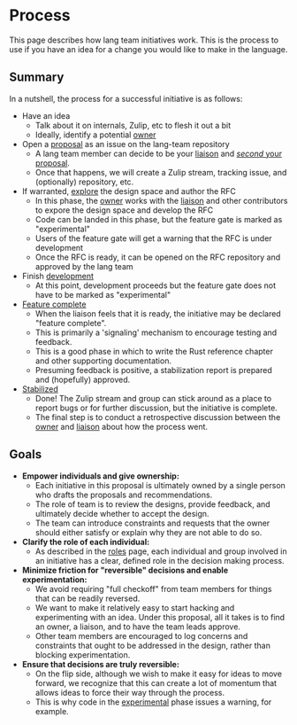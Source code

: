 # Process

This page describes how lang team initiatives work. This is the process to use if you have an idea for a change you would like to make in the language.

## Summary

In a nutshell, the process for a successful initiative is as follows:

- Have an idea
  - Talk about it on internals, Zulip, etc to flesh it out a bit
  - Ideally, identify a potential [owner]
- Open a [proposal] as an issue on the lang-team repository
  - A lang team member can decide to be your [liaison] and [_second_ your proposal][2nd].
  - Once that happens, we will create a Zulip stream, tracking issue, and (optionally) repository, etc.
- If warranted, [explore][experimental] the design space and author the RFC
  - In this phase, the [owner] works with the [liaison] and other contributors to expore the design space and develop the RFC
  - Code can be landed in this phase, but the feature gate is marked as "experimental"
  - Users of the feature gate will get a warning that the RFC is under development
  - Once the RFC is ready, it can be opened on the RFC repository and approved by the lang team
- Finish [development]
  - At this point, development proceeds but the feature gate does not have to be marked as "experimental"
- [Feature complete]
  - When the liaison feels that it is ready, the initiative may be declared "feature complete".
  - This is primarily a 'signaling' mechanism to encourage testing and feedback.
  - This is a good phase in which to write the Rust reference chapter and other supporting documentation.
  - Presuming feedback is positive, a stabilization report is prepared and (hopefully) approved.
- [Stabilized]
  - Done! The Zulip stream and group can stick around as a place to report bugs or for further discussion, but the initiative is complete.
  - The final step is to conduct a retrospective discussion between the [owner] and [liaison] about how the process went.

[proposal]: ./process/stages/proposal.md
[owner]: ./process/roles/owner.md
[liaison]: ./process/roles/liaison.md
[proposal]: ./process/stages/proposal.md
[2nd]: ./process/stages/proposal.html#exit-seconding-a-proposal
[experimental]: ./process/stages/experimental.md
[development]: ./process/stages/development.md
[feature complete]: ./process/stages/feature_complete.md
[stabilized]: ./process/stages/stabilized.md

## Goals

- **Empower individuals and give ownership:**
  - Each initiative in this proposal is ultimately owned by a single person who drafts the proposals and recommendations.
  - The role of team is to review the designs, provide feedback, and ultimately decide whether to accept the design.
  - The team can introduce constraints and requests that the owner should either satisfy or explain why they are not able to do so.
- **Clarify the role of each individual:**
  - As described in the [roles] page, each individual and group involved in an initiative has a clear, defined role in the decision making process.
- **Minimize friction for "reversible" decisions and enable experimentation:**
  - We avoid requiring "full checkoff" from team members for things that can be readily reversed.
  - We want to make it relatively easy to start hacking and experimenting with an idea. Under this proposal, all it takes is to find an owner, a liaison, and to have the team leads approve.
  - Other team members are encouraged to log concerns and constraints that ought to be addressed in the design, rather than blocking experimentation.
- **Ensure that decisions are truly reversible:**
  - On the flip side, although we wish to make it easy for ideas to move forward, we recognize that this can create a lot of momentum that allows ideas to force their way through the process.
  - This is why code in the [experimental] phase issues a warning, for example.

[roles]: ./process/roles.md
